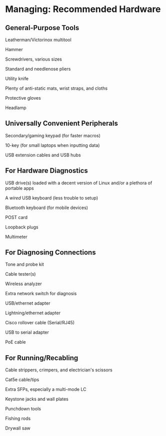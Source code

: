 # Managing: Recommended Hardware


## General-Purpose Tools

Leatherman/Victorinox multitool

Hammer

Screwdrivers, various sizes

Standard and needlenose pliers

Utility knife

Plenty of anti-static mats, wrist straps, and cloths

Protective gloves

Headlamp

## Universally Convenient Peripherals

Secondary/gaming keypad (for faster macros)

10-key (for small laptops when inputting data)

USB extension cables and USB hubs

## For Hardware Diagnostics

USB drive(s) loaded with a decent version of Linux and/or a plethora of portable apps

A _wired_ USB keyboard (less trouble to setup)

Bluetooth keyboard (for mobile devices)

POST card

Loopback plugs

Multimeter

## For Diagnosing Connections

Tone and probe kit

Cable tester(s)

Wireless analyzer

Extra network switch for diagnosis

USB/ethernet adapter

Lightning/ethernet adapter

Cisco rollover cable (Serial/RJ45)

USB to serial adapter

PoE cable

## For Running/Recabling

Cable strippers, crimpers, and electrician's scissors

Cat5e cable/tips

Extra SFPs, especially a multi-mode LC

Keystone jacks and wall plates

Punchdown tools

Fishing rods

Drywall saw
